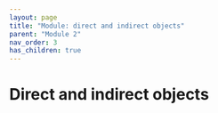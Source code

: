 ```yaml
---
layout: page
title: "Module: direct and indirect objects"
parent: "Module 2"
nav_order: 3
has_children: true
---
```


# Direct and indirect objects

